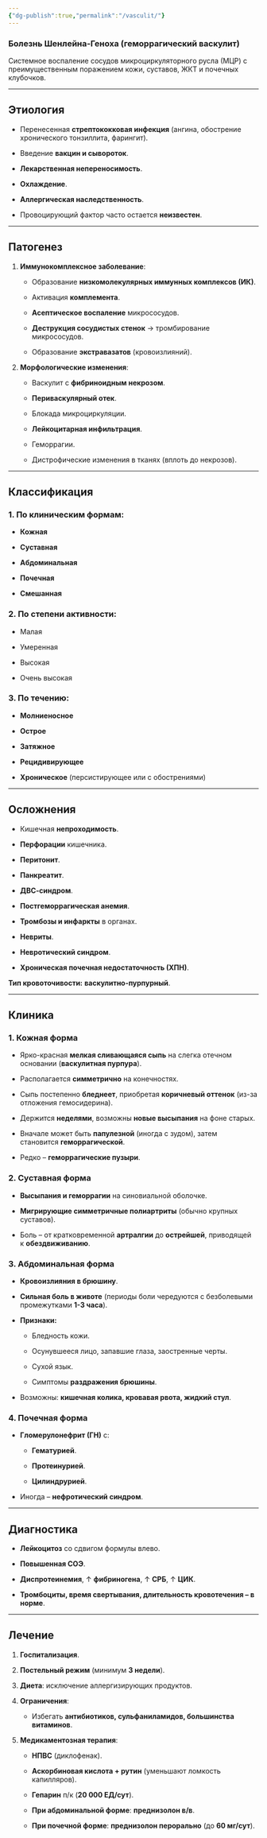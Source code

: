 ```yaml
---
{"dg-publish":true,"permalink":"/vasculit/"}
---
```


### **Болезнь Шенлейна-Геноха (геморрагический васкулит)**

Системное воспаление сосудов микроциркуляторного русла (МЦР) с преимущественным поражением кожи, суставов, ЖКТ и почечных клубочков.

---

## **Этиология**

- Перенесенная **стрептококковая инфекция** (ангина, обострение хронического тонзиллита, фарингит).
    
- Введение **вакцин и сывороток**.
    
- **Лекарственная непереносимость**.
    
- **Охлаждение**.
    
- **Аллергическая наследственность**.
    
- Провоцирующий фактор часто остается **неизвестен**.
    

---

## **Патогенез**

1. **Иммунокомплексное заболевание**:
    
    - Образование **низкомолекулярных иммунных комплексов (ИК)**.
        
    - Активация **комплемента**.
        
    - **Асептическое воспаление** микрососудов.
        
    - **Деструкция сосудистых стенок** → тромбирование микрососудов.
        
    - Образование **экстравазатов** (кровоизлияний).
        
2. **Морфологические изменения**:
    
    - Васкулит с **фибриноидным некрозом**.
        
    - **Периваскулярный отек**.
        
    - Блокада микроциркуляции.
        
    - **Лейкоцитарная инфильтрация**.
        
    - Геморрагии.
        
    - Дистрофические изменения в тканях (вплоть до некрозов).
        

---

## **Классификация**

### **1. По клиническим формам:**

- **Кожная**
    
- **Суставная**
    
- **Абдоминальная**
    
- **Почечная**
    
- **Смешанная**
    

### **2. По степени активности:**

- Малая
    
- Умеренная
    
- Высокая
    
- Очень высокая
    

### **3. По течению:**

- **Молниеносное**
    
- **Острое**
    
- **Затяжное**
    
- **Рецидивирующее**
    
- **Хроническое** (персистирующее или с обострениями)
    

---

## **Осложнения**

- Кишечная **непроходимость**.
    
- **Перфорации** кишечника.
    
- **Перитонит**.
    
- **Панкреатит**.
    
- **ДВС-синдром**.
    
- **Постгеморрагическая анемия**.
    
- **Тромбозы и инфаркты** в органах.
    
- **Невриты**.
    
- **Невротический синдром**.
    
- **Хроническая почечная недостаточность (ХПН)**.
    

**Тип кровоточивости:** **васкулитно-пурпурный**.

---

## **Клиника**

### **1. Кожная форма**

- Ярко-красная **мелкая сливающаяся сыпь** на слегка отечном основании (**васкулитная пурпура**).
    
- Располагается **симметрично** на конечностях.
    
- Сыпь постепенно **бледнеет**, приобретая **коричневый оттенок** (из-за отложения гемосидерина).
    
- Держится **неделями**, возможны **новые высыпания** на фоне старых.
    
- Вначале может быть **папулезной** (иногда с зудом), затем становится **геморрагической**.
    
- Редко – **геморрагические пузыри**.
    

### **2. Суставная форма**

- **Высыпания и геморрагии** на синовиальной оболочке.
    
- **Мигрирующие симметричные полиартриты** (обычно крупных суставов).
    
- Боль – от кратковременной **артралгии** до **острейшей**, приводящей к **обездвиживанию**.
    

### **3. Абдоминальная форма**

- **Кровоизлияния в брюшину**.
    
- **Сильная боль в животе** (периоды боли чередуются с безболевыми промежутками **1-3 часа**).
    
- **Признаки:**
    
    - Бледность кожи.
        
    - Осунувшееся лицо, запавшие глаза, заостренные черты.
        
    - Сухой язык.
        
    - Симптомы **раздражения брюшины**.
        
- Возможны: **кишечная колика, кровавая рвота, жидкий стул**.
    

### **4. Почечная форма**

- **Гломерулонефрит (ГН)** с:
    
    - **Гематурией**.
        
    - **Протеинурией**.
        
    - **Цилиндрурией**.
        
- Иногда – **нефротический синдром**.
    

---

## **Диагностика**

- **Лейкоцитоз** со сдвигом формулы влево.
    
- **Повышенная СОЭ**.
    
- **Диспротеинемия**, ↑ **фибриногена**, ↑ **СРБ**, ↑ **ЦИК**.
    
- **Тромбоциты, время свертывания, длительность кровотечения – в норме**.
    

---

## **Лечение**

1. **Госпитализация**.
    
2. **Постельный режим** (минимум **3 недели**).
    
3. **Диета**: исключение аллергизирующих продуктов.
    
4. **Ограничения**:
    
    - Избегать **антибиотиков, сульфаниламидов, большинства витаминов**.
        
5. **Медикаментозная терапия**:
    
    - **НПВС** (диклофенак).
        
    - **Аскорбиновая кислота + рутин** (уменьшают ломкость капилляров).
        
    - **Гепарин** п/к (**20 000 ЕД/сут**).
        
    - **При абдоминальной форме**: **преднизолон в/в**.
        
    - **При почечной форме**: **преднизолон перорально** (до **60 мг/сут**).